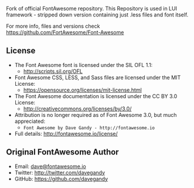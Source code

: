 Fork of official FontAwesome repository. This Repository is used in LUI framework - stripped down version containing just .less files and font itself.

For more info, files and versions check https://github.com/FortAwesome/Font-Awesome

## License
- The Font Awesome font is licensed under the SIL OFL 1.1:
  - http://scripts.sil.org/OFL
- Font Awesome CSS, LESS, and Sass files are licensed under the MIT License:
  - https://opensource.org/licenses/mit-license.html
- The Font Awesome documentation is licensed under the CC BY 3.0 License:
  - http://creativecommons.org/licenses/by/3.0/
- Attribution is no longer required as of Font Awesome 3.0, but much appreciated:
  - `Font Awesome by Dave Gandy - http://fontawesome.io`
- Full details: http://fontawesome.io/license/

## Original FontAwesome Author
- Email: dave@fontawesome.io
- Twitter: http://twitter.com/davegandy
- GitHub: https://github.com/davegandy
